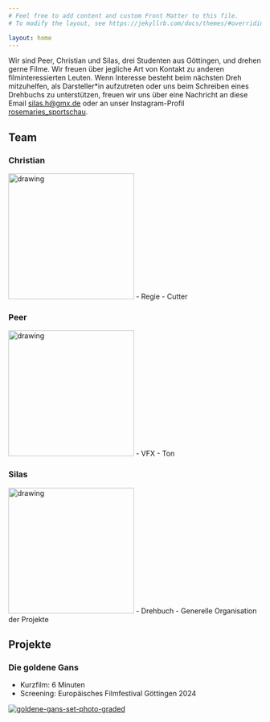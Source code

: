 ```yaml
---
# Feel free to add content and custom Front Matter to this file.
# To modify the layout, see https://jekyllrb.com/docs/themes/#overriding-theme-defaults

layout: home
---
```


Wir sind Peer, Christian und Silas, drei Studenten aus Göttingen, und drehen gerne Filme. 
Wir freuen über jegliche Art von Kontakt zu anderen filminteressierten Leuten.
Wenn Interesse besteht beim nächsten Dreh mitzuhelfen, als Darsteller*in aufzutreten oder uns beim Schreiben eines Drehbuchs zu unterstützen, freuen wir uns über eine Nachricht an diese Email [silas.h@gmx.de](mailto:silas.h@gmx.de) oder an unser Instagram-Profil [rosemaries_sportschau](https://www.instagram.com/rosemaries_sportschau/).

## Team

### Christian

<img src="https://placehold.co/250" alt="drawing" width="250"/>
- Regie
- Cutter

### Peer

<img src="https://placehold.co/250" alt="drawing" width="250"/>
- VFX
- Ton

### Silas
<img src="./assets/sh_bewerbungsfoto_small.jpg" alt="drawing" width="250"/>
- Drehbuch
- Generelle Organisation der Projekte


## Projekte

### Die goldene Gans
- Kurzfilm: 6 Minuten
- Screening: Europäisches Filmfestival Göttingen 2024


<a href="https://www.youtube.com/watch?v=489YoDEhTKM">
    <img src="./assets/goldene-gans-set-photo-graded.jpg" alt="goldene-gans-set-photo-graded" style="border-radius: 5%; object-fit: cover;"/>
</a>


